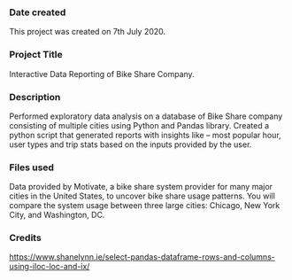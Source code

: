 ### Date created
This project was created on 7th July 2020.

### Project Title
Interactive Data Reporting of Bike Share Company.

### Description
Performed exploratory data analysis on a database of Bike Share company consisting of multiple cities using Python and Pandas library. Created a python script that generated reports with insights like – most popular hour, user types and trip stats based on the inputs provided by the user.

### Files used
Data provided by Motivate, a bike share system provider for many major cities in the United States, to uncover bike share usage patterns. You will compare the system usage between three large cities: Chicago, New York City, and Washington, DC.

### Credits
https://www.shanelynn.ie/select-pandas-dataframe-rows-and-columns-using-iloc-loc-and-ix/
